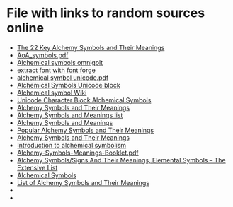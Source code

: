 # File with links to random sources online
- [The 22 Key Alchemy Symbols and Their Meanings](https://blog.prepscholar.com/alchemy-symbols)
- [AoA_symbols.pdf](https://www.getty.edu/research/exhibitions_events/exhibitions/alchemy/AoA_symbols.pdf)
- [Alchemical symbols omnigolt](https://www.omniglot.com/writing/alchemicalsymbols.htm)
- [extract font with font forge](https://barrd.dev/article/convert-all-glyphs-of-a-font-to-individual-svg-files/#step-2-create-svg-folder)
- [alchemical symbol unicode.pdf](https://www.unicode.org/charts/PDF/U1F700.pdf)
- [Alchemical Symbols Unicode block](https://en.wikipedia.org/wiki/Alchemical_Symbols_(Unicode_block))
- [Alchemical symbol Wiki](https://en.wikipedia.org/wiki/Alchemical_symbol)
- [Unicode Character Block Alchemical Symbols](https://www.fontspace.com/unicode/block/alchemical-symbols)
- [Alchemy Symbols and Their Meanings](https://mythologian.net/alchemy-symbols-meanings-extended-list-alchemical-symbols/)
- [Alchemy Symbols and Meanings list](https://www.themystica.com/alchemy-symbols/)
- [Alchemy Symbols and Meanings](https://www.thoughtco.com/alchemy-symbols-and-meanings-4065063)
- [Popular Alchemy Symbols and Their Meanings](https://symbolsage.com/alchemy-symbols-and-their-meanings/)
- [Alchemy Symbols and Their Meanings](https://sciencenotes.org/alchemy-symbols-and-their-meanings/)
- [Introduction to alchemical symbolism](https://www.alchemywebsite.com/symbolic.html)
- [Alchemy-Symbols-Meanings-Booklet.pdf](https://symbolikon.com/wp-content/uploads/edd/2023/02/Alchemy-Symbols-Meanings-Booklet.pdf)
- [Alchemy Symbols/Signs And Their Meanings, Elemental Symbols – The Extensive List](https://symbolsandmeanings.net/alchemy-symbols-signs-their-meanings-elemental-symbols-list/)
- [Alchemical Symbols](https://www.the-symbols.net/alchemy/)
- [List of Alchemy Symbols and Their Meanings](https://symbolhippo.com/list-of-alchemy-symbols/)
- []()
- []()
